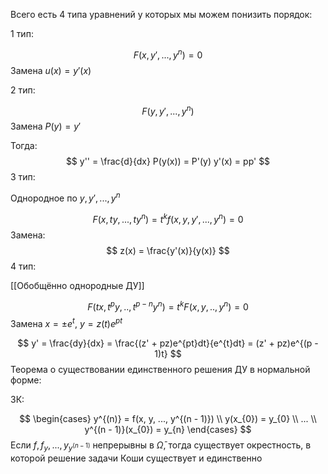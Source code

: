 Всего есть 4 типа уравнений у которых мы можем понизить порядок:

1 тип:

$$
F(x, y', ..., y^{n}) = 0
$$
Замена $u(x) = y'(x)$

2 тип:

$$
F(y, y', ..., y^{n})
$$
Замена $P(y) = y'$

Тогда:
$$
y'' = \frac{d}{dx} P(y(x)) = P'(y) y'(x) = pp'
$$
3 тип:

Однородное по $y, y', ..., y^{n}$

$$
F(x, ty, ..., ty^{n}) = t^{k}f(x, y, y', ..., y^{n}) = 0
$$
Замена:
$$
z(x) = \frac{y'(x)}{y(x)}
$$
4 тип:

[[Обобщённо однородные ДУ]]

$$
F(tx, t^{p}y, .., t^{p-n}y^{n}) = t^{k}F(x, y, .., y^{n}) = 0
$$
Замена $x = \pm e^{t}$, $y = z(t)e^{pt}$


$$
y' = \frac{dy}{dx} = \frac{(z' + pz)e^{pt}dt}{e^{t}dt} = (z' + pz)e^{(p - 1)t}
$$
Теорема о существовании единственного решения ДУ в нормальной форме:

ЗК:

$$
\begin{cases}
y^{(n)} = f(x, y, ..., y^{(n - 1)}) \\
y(x_{0}) = y_{0} \\
... \\
y^{(n - 1)}(x_{0}) = y_{n}
\end{cases}
$$
Если $f, f_{y}, ..., y_{y^{(n - 1)}}$ непрерывны в $\bar{\Omega}$, тогда существует окрестность, в которой решение задачи Коши существует и единственно
